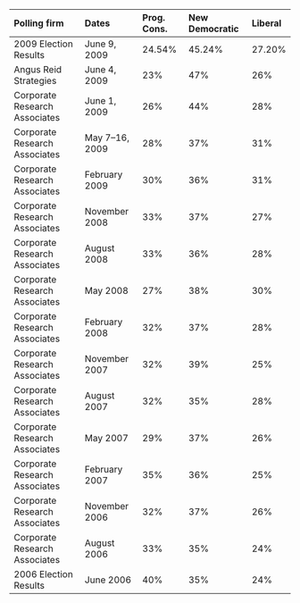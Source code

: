 | Polling firm                  | Dates          | Prog. Cons.   | New Democratic   | Liberal   |
|:------------------------------|:---------------|:--------------|:-----------------|:----------|
| 2009 Election Results         | June 9, 2009   | 24.54%        | 45.24%           | 27.20%    |
| Angus Reid Strategies         | June 4, 2009   | 23%           | 47%              | 26%       |
| Corporate Research Associates | June 1, 2009   | 26%           | 44%              | 28%       |
| Corporate Research Associates | May 7–16, 2009 | 28%           | 37%              | 31%       |
| Corporate Research Associates | February 2009  | 30%           | 36%              | 31%       |
| Corporate Research Associates | November 2008  | 33%           | 37%              | 27%       |
| Corporate Research Associates | August 2008    | 33%           | 36%              | 28%       |
| Corporate Research Associates | May 2008       | 27%           | 38%              | 30%       |
| Corporate Research Associates | February 2008  | 32%           | 37%              | 28%       |
| Corporate Research Associates | November 2007  | 32%           | 39%              | 25%       |
| Corporate Research Associates | August 2007    | 32%           | 35%              | 28%       |
| Corporate Research Associates | May 2007       | 29%           | 37%              | 26%       |
| Corporate Research Associates | February 2007  | 35%           | 36%              | 25%       |
| Corporate Research Associates | November 2006  | 32%           | 37%              | 26%       |
| Corporate Research Associates | August 2006    | 33%           | 35%              | 24%       |
| 2006 Election Results         | June 2006      | 40%           | 35%              | 24%       |